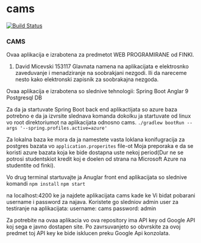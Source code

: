 # cams
[![Build Status](https://dev.azure.com/davidmicevski/CAMS/_apis/build/status/Micevski.cams?branchName=develop)](https://dev.azure.com/davidmicevski/CAMS/_build/latest?definitionId=1&branchName=develop)


### CAMS
Ovaa aplikacija e izrabotena za predmetot WEB PROGRAMIRANE od FINKI.
1. David Micevski 153117
Glavnata namena na aplikacijata e elektrosnko zaveduvanje i menadziranje na soobrakjani nezgodi. Ili da nareceme nesto kako elektronski zapisnik za soobrakajna nezgoda. 

Ovaa aplikacija e izrabotena so slednive tehnologii: 
Spring Boot 
Anglar 9 
Postgresql DB

Za da ja startuvate Spring Boot back end aplikactijata so azure baza potrebno e da ja izvrsite slednava komanda dokolku ja startuvate od linux vo root direktoriumot na aplikacijata odnosno cams.
`./gradlew bootRun --args '--spring.profiles.active=azure'`

Za lokalna baza ke mora da ja namestete vasta loklana konifugracija za postgres bazata vo 
`application.properites` file-ot 
Moja preporaka e da se koristi azure bazata koja ke bide dostapna uste nekoj period(Dur ne se potrosi studentskiot kredit koj e doelen od strana na Microsoft Azure na studentite od finki).

Vo drug terminal startuvajte ja Anuglar front end aplikacijata so slednive komandi
`npm install`
`npm start`

na localhost:4200 ke ja najdete aplikacijata cams kade ke Vi bidat pobarani username i password za najava. 
Koristete go sledniov admin user za testiranje na aplikacijata:
username: cams
password: admin

Za potrebite na ovaa aplikacia vo ova repository ima API key od Google API koj sega e javno dostapen site. 
Po zavrsuvanjeto so obvrskite za ovoj predmet toj API key ke bide isklucen preku Google Api konzolata.

